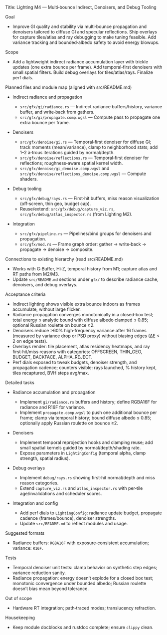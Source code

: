 Title: Lighting M4 — Multi‑bounce Indirect, Denoisers, and Debug Tooling

Goal
- Improve GI quality and stability via multi‑bounce propagation and denoisers tailored to diffuse GI and specular reflections. Ship overlays for capture tiles/atlas and ray debugging to make tuning feasible. Add variance tracking and bounded‑albedo safety to avoid energy blowups.

Scope
- Add a lightweight indirect radiance accumulation layer with trickle updates (one extra bounce per frame). Add temporal‑first denoisers with small spatial filters. Build debug overlays for tiles/atlas/rays. Finalize perf dials.

Planned files and module map (aligned with src/README.md)
- Indirect radiance and propagation
  - `src/gfx/gi/radiance.rs` — Indirect radiance buffers/history, variance buffer, and write‑back from gathers.
  - `src/gfx/gi/propagate.comp.wgsl` — Compute pass to propagate one extra bounce per frame.

- Denoisers
  - `src/gfx/denoise/gi.rs` — Temporal‑first denoiser for diffuse GI; track moments (mean/variance), clamp to neighborhood stats; add 1–2 à‑trous iterations guided by normal/depth.
  - `src/gfx/denoise/reflections.rs` — Temporal‑first denoiser for reflections; roughness‑aware spatial kernel width.
  - `src/gfx/denoise/gi_denoise.comp.wgsl` and `src/gfx/denoise/reflections_denoise.comp.wgsl` — Compute shaders.

- Debug tooling
  - `src/gfx/debug/rays.rs` — First‑hit buffers, miss reason visualization (off‑screen, thin geo, budget cap).
  - Reuse/extend: `src/gfx/debug/capture_viz.rs`, `src/gfx/debug/atlas_inspector.rs` (from Lighting M2).

- Integration
  - `src/gfx/pipeline.rs` — Pipelines/bind groups for denoisers and propagation.
  - `src/gfx/mod.rs` — Frame graph order: gather -> write‑back -> propagate -> denoise -> composite.

Connections to existing hierarchy (read src/README.md)
- Works with G‑Buffer, Hi‑Z, temporal history from M1; capture atlas and RT paths from M2/M3.
- Update `src/README.md` sections under `gfx/` to describe radiance cache, denoisers, and debug overlays.

Acceptance criteria
- Indirect lighting shows visible extra bounce indoors as frames accumulate, without large flicker.
- Radiance propagation converges monotonically in a closed‑box test; total energy ≤ analytic bound with diffuse albedo clamped ≤ 0.85; optional Russian roulette on bounce ≥2.
- Denoisers reduce >60% high‑frequency variance after 16 frames (measured by variance drop or PSD proxy) without biasing edges (∆E < 2 on edge tests).
- Overlays render: tile placement, atlas residency heatmaps, and ray first‑hit/miss reasons with categories: OFFSCREEN, THIN_GEO, BUDGET, BACKFACE, ALPHA_REJECT.
- Perf dials exposed to tweak budgets, denoiser strength, and propagation cadence; counters visible: rays launched, % history kept, tiles recaptured, BVH steps avg/max.

Detailed tasks
- Radiance accumulation and propagation
  - Implement `gi/radiance.rs` buffers and history; define RGBA16F for radiance and R16F for variance.
  - Implement `propagate.comp.wgsl` to push one additional bounce per frame; clamp via temporal history; bound diffuse albedo ≤ 0.85; optionally apply Russian roulette on bounce ≥2.

- Denoisers
  - Implement temporal reprojection hooks and clamping reuse; add small spatial kernels guided by normal/depth/shading rate.
  - Expose parameters in `LightingConfig` (temporal alpha, clamp strength, spatial radius).

- Debug overlays
  - Implement `debug/rays.rs` showing first‑hit normal/depth and miss reason categories.
  - Extend `capture_viz.rs` and `atlas_inspector.rs` with per‑tile age/invalidations and scheduler scores.

- Integration and config
  - Add perf dials to `LightingConfig`: radiance update budget, propagate cadence (frames/bounce), denoiser strengths.
  - Update `src/README.md` to reflect modules and usage.

Suggested formats
- Radiance buffers: `RGBA16F` with exposure‑consistent accumulation; variance: `R16F`.

Tests
- Temporal denoiser unit tests: clamp behavior on synthetic step edges; variance reduction sanity.
- Radiance propagation: energy doesn’t explode for a closed box test; monotonic convergence under bounded albedo; Russian roulette doesn’t bias mean beyond tolerance.

Out of scope
- Hardware RT integration; path‑traced modes; translucency refraction.

Housekeeping
- Keep module docblocks and rustdoc complete; ensure `clippy` clean.
